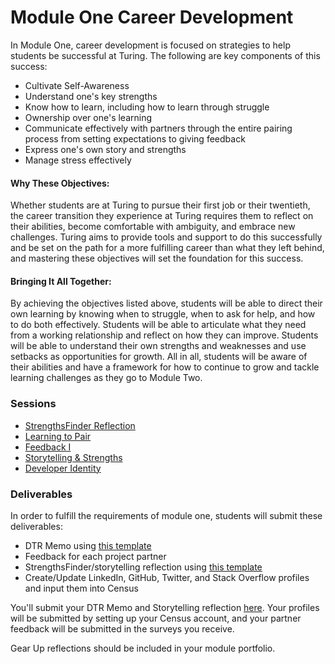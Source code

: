 # Module One Career Development

In Module One, career development is focused on strategies to help students be successful at Turing. The following are key components of this success:

* Cultivate Self-Awareness
* Understand one's key strengths
* Know how to learn, including how to learn through struggle
* Ownership over one's learning
* Communicate effectively with partners through the entire pairing process from setting expectations to giving feedback
* Express one's own story and strengths
* Manage stress effectively

#### Why These Objectives:
Whether students are at Turing to pursue their first job or their twentieth, the career transition they experience at Turing requires them to reflect on their abilities, become comfortable with ambiguity, and embrace new challenges. Turing aims to provide tools and support to do this successfully and be set on the path for a more fulfilling career than what they left behind, and mastering these objectives will set the foundation for this success. 

#### Bringing It All Together:
By achieving the objectives listed above, students will be able to direct their own learning by knowing when to struggle, when to ask for help, and how to do both effectively. Students will be able to articulate what they need from a working relationship and reflect on how they can improve. Students will be able to understand their own strengths and weaknesses and use setbacks as opportunities for growth. All in all, students will be aware of their abilities and have a framework for how to continue to grow and tackle learning challenges as they go to Module Two. 

### Sessions
* [StrengthsFinder Reflection](https://github.com/turingschool/career-development-curriculum/blob/master/module_one/strengths_reflection_session.md)
* [Learning to Pair](https://github.com/turingschool/career-development-curriculum/blob/master/module_one/learning_to_pair.md) 
* [Feedback I](https://github.com/turingschool/career-development-curriculum/blob/master/module_one/feedback_i.md) 
* [Storytelling & Strengths](https://github.com/turingschool/career-development-curriculum/blob/master/module_one/strengths_and_storytelling.md)
* [Developer Identity](https://github.com/turingschool/career-development-curriculum/blob/master/module_one/developer_identity.md)

### Deliverables
In order to fulfill the requirements of module one, students will submit these deliverables:

* DTR Memo using [this template](https://github.com/turingschool/career-development-curriculum/blob/master/module_one/dtr_guidelines_memo.md)
* Feedback for each project partner
* StrengthsFinder/storytelling reflection using [this template](https://github.com/turingschool/career-development-curriculum/blob/master/module_one/strengths_storytelling_reflection.md)
* Create/Update LinkedIn, GitHub, Twitter, and Stack Overflow profiles and input them into Census

You'll submit your DTR Memo and Storytelling reflection [here](https://github.com/turingschool/career-development-curriculum/tree/master/deliverable_submissions). Your profiles will be submitted by setting up your Census account, and your partner feedback will be submitted in the surveys you receive. 

Gear Up reflections should be included in your module portfolio.
